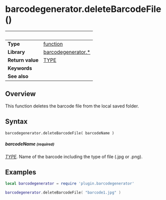 # barcodegenerator.deleteBarcodeFile()

|                      | &nbsp; 
| -------------------- | ---------------------------------------------------------------
| __Type__             | [function](http://docs.coronalabs.com/api/type/Function.html)
| __Library__          | [barcodegenerator.*](Readme.markdown)
| __Return value__     | [TYPE]()
| __Keywords__         | 
| __See also__         | 


## Overview

This function deletes the barcode file from the local saved folder.


## Syntax

	barcodegenerator.deleteBarcodeFile( barcodeName )

##### barcodeName <small>(required)</small>
_[TYPE]()._ Name of the barcode including the type of file (.jpg or .png).


## Examples

``````lua
local barcodegenerator = require 'plugin.barcodegenerator'

barcodegenerator.deleteBarcodeFile( "barcode1.jpg" )
``````
